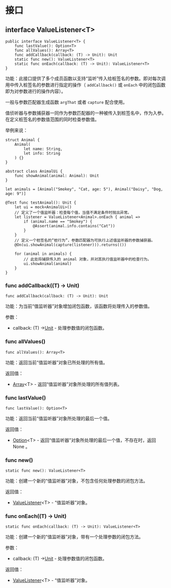 # 接口

## interface ValueListener\<T>

```cangjie
public interface ValueListener<T> {
    func lastValue(): Option<T>
    func allValues(): Array<T>
    func addCallback(callback: (T) -> Unit): Unit
    static func new(): ValueListener<T>
    static func onEach(callback: (T) -> Unit): ValueListener<T>
}
```

功能：此接口提供了多个成员函数以支持“监听”传入给桩签名的参数。即对每次调用中传入桩签名的参数进行指定的操作（ `addCallback()` 或 `onEach` 中的闭包函数即为对参数进行的操作内容）。

一般与参数匹配器生成函数 `argThat` 或者 `capture` 配合使用。

值侦听器与参数捕获器一同作为参数匹配器的一种被传入到桩签名中，作为入参。在定义桩签名的参数值范围的同时检查参数值。

举例来说：

```cangjie
struct Animal {
    Animal(
        let name: String,
        let info: String
    ) {}
}

abstract class AnimalUi {
    func showAnimal(animal: Animal): Unit
}

let animals = [Animal("Smokey", "Cat, age: 5"), Animal("Daisy", "Dog, age: 9")]

@Test func testAnimal(): Unit {
    let ui = mock<AnimalUi>()
    // 定义了一个值监听器：检查每个值，当值不满足条件时抛出异常。
    let listener = ValueListener<Animal>.onEach { animal =>
        if (animal.name == "Smokey") {
            @Assert(animal.info.contains("Cat"))
        }
    }
    // 定义一个桩签名的“桩行为”，参数匹配器为可执行上述值监听器的参数捕获器。
    @On(ui.showAnimal(capture(listener))).returns(())

    for (animal in animals) {
        // 此处将捕获传入的 animal 对象，并对其执行值监听器中的检查行为。
        ui.showAnimal(animal)
    }
}
```

### func addCallback((T) -> Unit)

```cangjie
func addCallback(callback: (T) -> Unit): Unit
```

功能：为当前“值监听器”对象增加闭包函数，该函数将处理传入的参数值。

参数：

- callback: (T) ->[Unit](../../core/core_package_api/core_package_intrinsics.md#unit) - 处理参数值的闭包函数。

### func allValues()

```cangjie
func allValues(): Array<T>
```

功能：返回当前“值监听器”对象已所处理的所有值。

返回值：

- [Array](../../core/core_package_api/core_package_structs.md#struct-arrayt)\<T> - 返回“值监听器”对象所处理的所有值列表。

### func lastValue()

```cangjie
func lastValue(): Option<T>
```

功能：返回当前“值监听器”对象所处理的最后一个值。

返回值：

- [Option](../../core/core_package_api/core_package_enums.md#enum-optiont)\<T> - 返回“值监听器”对象所处理的最后一个值，不存在时，返回 None 。

### func new()

```cangjie
static func new(): ValueListener<T>
```

功能：创建一个新的“值监听器”对象，不包含任何处理参数的闭包方法。

返回值：

- [ValueListener](unittest_mock_package_interfaces.md#interface-valuelistenert)\<T> - “值监听器”对象。

### func onEach((T) -> Unit)

```cangjie
static func onEach(callback: (T) -> Unit): ValueListener<T>
```

功能：创建一个新的“值监听器”对象，带有一个处理参数的闭包方法。

参数：

- callback: (T) ->[Unit](../../core/core_package_api/core_package_intrinsics.md#unit) - 处理参数值的闭包函数。

返回值：

- [ValueListener](unittest_mock_package_interfaces.md#interface-valuelistenert)\<T> - “值监听器”对象。
